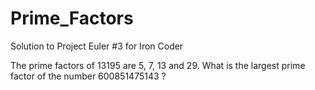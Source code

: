 # Prime_Factors
Solution to Project Euler #3 for Iron Coder

The prime factors of 13195 are 5, 7, 13 and 29.
What is the largest prime factor of the number 600851475143 ?
